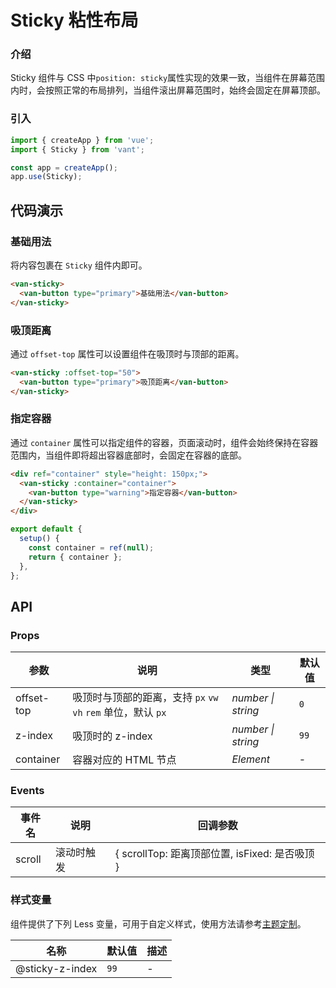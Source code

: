 # Sticky 粘性布局

### 介绍

Sticky 组件与 CSS 中`position: sticky`属性实现的效果一致，当组件在屏幕范围内时，会按照正常的布局排列，当组件滚出屏幕范围时，始终会固定在屏幕顶部。

### 引入

```js
import { createApp } from 'vue';
import { Sticky } from 'vant';

const app = createApp();
app.use(Sticky);
```

## 代码演示

### 基础用法

将内容包裹在 `Sticky` 组件内即可。

```html
<van-sticky>
  <van-button type="primary">基础用法</van-button>
</van-sticky>
```

### 吸顶距离

通过 `offset-top` 属性可以设置组件在吸顶时与顶部的距离。

```html
<van-sticky :offset-top="50">
  <van-button type="primary">吸顶距离</van-button>
</van-sticky>
```

### 指定容器

通过 `container` 属性可以指定组件的容器，页面滚动时，组件会始终保持在容器范围内，当组件即将超出容器底部时，会固定在容器的底部。

```html
<div ref="container" style="height: 150px;">
  <van-sticky :container="container">
    <van-button type="warning">指定容器</van-button>
  </van-sticky>
</div>
```

```js
export default {
  setup() {
    const container = ref(null);
    return { container };
  },
};
```

## API

### Props

| 参数       | 说明                                                        | 类型               | 默认值 |
|------------|-----------------------------------------------------------|--------------------|--------|
| offset-top | 吸顶时与顶部的距离，支持 `px` `vw` `vh` `rem` 单位，默认 `px` | _number \| string_ | `0`    |
| z-index    | 吸顶时的 z-index                                            | _number \| string_ | `99`   |
| container  | 容器对应的 HTML 节点                                        | _Element_          | -      |

### Events

| 事件名 | 说明       | 回调参数                                       |
|--------|----------|--------------------------------------------|
| scroll | 滚动时触发 | { scrollTop: 距离顶部位置, isFixed: 是否吸顶 } |

### 样式变量

组件提供了下列 Less 变量，可用于自定义样式，使用方法请参考[主题定制](#/zh-CN/theme)。

| 名称            | 默认值 | 描述 |
|-----------------|--------|------|
| @sticky-z-index | `99`   | -    |
